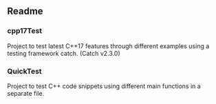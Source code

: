 ## Readme
### cpp17Test

Project to test latest C++17 features through different examples using a testing framework catch.
(Catch v2.3.0)


### QuickTest

Project to test C++ code snippets using different main functions in a separate file.
	
	
